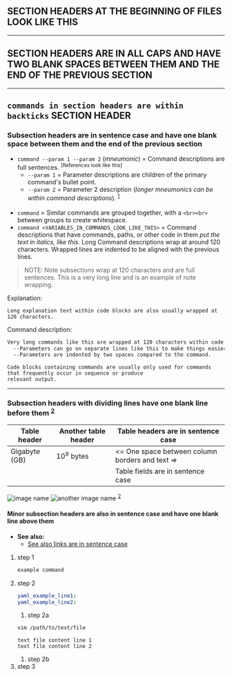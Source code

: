 ## SECTION HEADERS AT THE BEGINNING OF FILES LOOK LIKE THIS


---
## SECTION HEADERS ARE IN ALL CAPS AND HAVE TWO BLANK SPACES BETWEEN THEM AND THE END OF THE PREVIOUS SECTION


---
## `commands in section headers are within backticks` SECTION HEADER

### Subsection headers are in sentence case and have one blank space between them and the end of the previous section

- `command --param 1 --param 2` (*mneumonic*) = Command descriptions are full sentences. <sup>[References look like this]</sup>
  - `--param 1` = Parameter descriptions are children of the primary command's bullet point.
  - `--param 2` = Parameter 2 description (*longer mneumonics can be within command descriptions*). <sup>[1]</sup>
<br><br>
- `command` = Similar commands are grouped together, with a `<br><br>` between groups to create whitespace.
- `command <VARIABLES_IN_COMMANDS_LOOK_LIKE_THIS>` = Command descriptions that have commands, paths, or other code in them
                                                     *put the text in italics, like this*. Long Command descriptions wrap
                                                     at around 120 characters. Wrapped lines are indented to be aligned
                                                     with the previous lines.

> NOTE: Note subsections wrap at 120 characters and are full sentences. This is a very long line and is an example of
        note wrapping.

Explanation:
```
Long explanation text within code blocks are also usually wrapped at 120 characters.
```

Command description:
```bash
Very long commands like this are wrapped at 120 characters within code blocks.   \ # Comments describing command lines within blocks go here and usually ignore the 120 line limit.
  --Parameters can go on separate lines like this to make things easier to read. \ # All comments are one space away from the last character of the command and aligned like this.
  --Parameters are indented by two spaces compared to the command.               \ # Here's another comment line.
```
```
Code blocks containing commands are usually only used for commands that frequently occur in sequence or produce
relevant output.
```

---
### Subsection headers with dividing lines have one blank line before them <sup>[2]</sup>

| Table header   | Another table header    | Table headers are in sentence case              |
|----------------|-------------------------|-------------------------------------------------|
| Gigabyte (GB)  | 10<sup>9</sup> bytes    | <= One space between column borders and text => |
|                |                         | Table fields are in sentence case               |

![image name](/image/path.webp)
![another image name](/image/path2.webp) <sup>[2]</sup>

#### Minor subsection headers are also in sentence case and have one blank line above them


- **See also:**
  - [See also links are in sentence case](https://www.link-address.example.com)

1. step 1
   ```bash
   example command
   ```
1. step 2
   ```yaml
   yaml_example_line1:
   yaml_example_line2:
   ```
   1. step 2a
   ```bash
   vim /path/to/text/file
   ```
   ```
   text file content line 1
   text file content line 2
   ```
   1. step 2b
1. step 3

[1]: https://www.source-1.com
[2]: https://www.source-2.com
[3]: https://www.source-3.com
